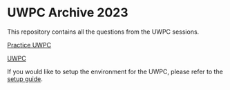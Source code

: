 # UWPC Archive 2023

This repository contains all the questions from the UWPC sessions.

[Practice UWPC](/UWPC-Practice/README.md)

[UWPC](/UWPC/README.md)

If you would like to setup the environment for the UWPC, please refer to the [setup guide](/ServerSetup/README.md).
